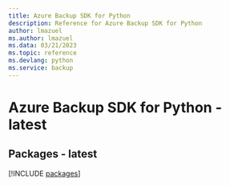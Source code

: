 ```yaml
---
title: Azure Backup SDK for Python
description: Reference for Azure Backup SDK for Python
author: lmazuel
ms.author: lmazuel
ms.data: 03/21/2023
ms.topic: reference
ms.devlang: python
ms.service: backup
---
```

# Azure Backup SDK for Python - latest
## Packages - latest
[!INCLUDE [packages](backup-index.md)]